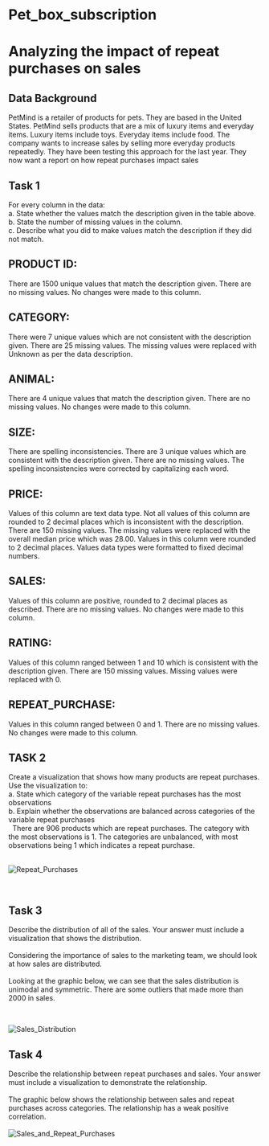 # Pet_box_subscription
# Analyzing the impact of repeat purchases on sales

## Data Background   
PetMind is a retailer of products for pets. They are based in the United States. PetMind sells products that are a mix of luxury items and everyday items. Luxury items include toys. Everyday items include food. The company wants to increase sales by selling more everyday products repeatedly. They have been testing this approach for the last year. They now want a report on how repeat purchases impact sales  
## Task 1    
For every column in the data:    
a.	State whether the values match the description given in the table above.    
b.	State the number of missing values in the column.    
c.	Describe what you did to make values match the description if they did not match.    

## PRODUCT ID:  
There are 1500 unique values that match the description given. There are no missing values. No changes were made to this column.  
## CATEGORY: 
There were 7 unique values which are not consistent with the description given. There are 25 missing values. The missing values were replaced with Unknown as per the data description.
## ANIMAL:
There are 4 unique values that match the description given. There are no missing values. No changes were made to this column.
## SIZE:   
There are spelling inconsistencies. There are 3 unique values which are consistent with the description given. There are no missing values. The spelling inconsistencies were corrected by capitalizing each word. 
## PRICE:  
Values of this column are text data type. Not all values of this column are rounded to 2 decimal places which is inconsistent with the description. There are 150 missing values. The missing values were replaced with the overall median price which was 28.00. Values in this column were rounded to 2 decimal places. Values data types were formatted to fixed decimal numbers.
## SALES:  
Values of this column are positive, rounded to 2 decimal places as described. There are no missing values. No changes were made to this column.
## RATING:  
Values of this column ranged between 1 and 10 which is consistent with the description given. There are 150 missing values. Missing values were replaced with 0.
## REPEAT_PURCHASE:  
Values in this column ranged between 0 and 1. There are no missing values. No changes were made to this column.

## TASK 2  
Create a visualization that shows how many products are repeat purchases. Use the visualization to:  
     a. State which category of the variable repeat purchases has the most
         observations  
     b. Explain whether the observations are balanced across categories of the
          variable repeat purchases   
&nbsp;
There are 906 products which are repeat purchases. The category with the most observations is 1. The categories are unbalanced, with most observations being 1 which indicates a repeat purchase.  
&nbsp;  

![Repeat_Purchases](https://github.com/Emmanuel-Onu/Pet_box_subscription/assets/106547277/6fde5ddc-9726-473a-ace4-3a8de37c9b5d)

&nbsp;


## Task 3 
Describe the distribution of all of the sales. Your answer must include a visualization that shows the distribution.   
&nbsp;  
Considering the importance of sales to the marketing team, we should look at how sales are distributed.  
&nbsp;  
Looking at the graphic below, we can see that the sales distribution is unimodal and symmetric. There are some outliers that made more than 2000 in sales.  

&nbsp;

![Sales_Distribution](https://github.com/Emmanuel-Onu/Pet_box_subscription/assets/106547277/5c12924f-5963-4f64-afd7-729a01708ec6)
&nbsp;

## Task 4   
Describe the relationship between repeat purchases and sales. Your answer must include a visualization to demonstrate the relationship.  
&nbsp;  
The graphic below shows the relationship between sales and repeat purchases across categories. The relationship has a weak positive correlation.  
&nbsp;  
![Sales_and_Repeat_Purchases](https://github.com/Emmanuel-Onu/Pet_box_subscription/assets/106547277/981c7c9a-21ea-4699-a776-6cacea29c55c)

